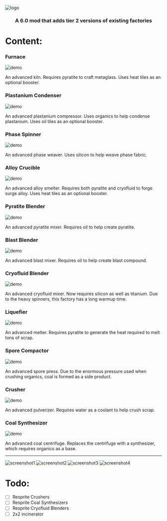 ![logo](https://github.com/genNAowl/Upgraded-Factories/blob/master/assets/logo.png)
### <p align="center">A 6.0 mod that adds tier 2 versions of existing factories</p>

# Content: 
### Furnace
![demo](https://github.com/genNAowl/Upgraded-Factories/blob/master/assets/demos/furnace.gif)

An advanced kiln. Requires pyratite to craft metaglass. Uses heat tiles as an optional booster. 
### Plastanium Condenser
![demo](https://github.com/genNAowl/Upgraded-Factories/blob/master/assets/demos/plastanium-condenser.gif)

An advanced plastanium compressor. Uses organics to help condense plastanium. Uses oil tiles as an optional booster. 
### Phase Spinner
![demo](https://github.com/genNAowl/Upgraded-Factories/blob/master/assets/demos/phase-spinner.gif)

An advanced phase weaver. Uses silicon to help weave phase fabric. 
### Alloy Crucible
![demo](https://github.com/genNAowl/Upgraded-Factories/blob/master/assets/demos/alloy-crucible.gif)

An advanced alloy smelter. Requires both pyratite and cryofluid to forge surge alloy. Uses heat tiles as an optional booster. 
### Pyratite Blender
![demo](https://github.com/genNAowl/Upgraded-Factories/blob/master/assets/demos/pyratite-blender.gif)

An advanced pyratite mixer. Requires oil to help create pyratite. 
### Blast Blender
![demo](https://github.com/genNAowl/Upgraded-Factories/blob/master/assets/demos/blast-blender.gif)

An advanced blast mixer. Requires oil to help create blast compound. 
### Cryofluid Blender
![demo](https://github.com/genNAowl/Upgraded-Factories/blob/master/assets/demos/cryofluid-blender.gif)

An advanced cryofluid mixer. Now requires silicon as well as titanium. Due to the heavy spinners, this factory has a long warmup time. 
### Liquefier
![demo](https://github.com/genNAowl/Upgraded-Factories/blob/master/assets/demos/liquefier.gif)

An advanced melter. Requires pyratite to generate the heat required to melt tons of scrap. 
### Spore Compactor
![demo](https://github.com/genNAowl/Upgraded-Factories/blob/master/assets/demos/spore-compactor.gif)

An advanced spore press. Due to the enormous pressure used when crushing organics, coal is formed as a side product. 
### Crusher
![demo](https://github.com/genNAowl/Upgraded-Factories/blob/master/assets/demos/crusher.gif)

An advanced pulverizer. Requires water as a coolant to help crush scrap. 
### Coal Synthesizer
![demo](https://github.com/genNAowl/Upgraded-Factories/blob/master/assets/demos/coal-synthesizer.gif)

An advanced coal centrifuge. Replaces the centrifuge with a synthesizer, which requires organics as a base. 


***
![screenshot1](https://github.com/genNAowl/Upgraded-Factories/blob/master/assets/screenshots/screenshot1.png)
![screenshot2](https://github.com/genNAowl/Upgraded-Factories/blob/master/assets/screenshots/screenshot2.png)
![screenshot3](https://github.com/genNAowl/Upgraded-Factories/blob/master/assets/screenshots/screenshot3.png)
![screenshot4](https://github.com/genNAowl/Upgraded-Factories/blob/master/assets/screenshots/screenshot4.png)


# Todo: 
- [ ] Resprite Crushers
- [ ] Resprite Coal Synthesizers
- [ ] Resprite Cryofluid Blenders
- [ ] 2x2 incinerator
